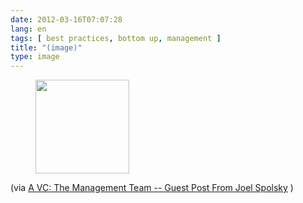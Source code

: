 ```yaml
---
date: 2012-03-16T07:07:28
lang: en
tags: [ best practices, bottom up, management ]
title: "(image)"
type: image
---
```


<figure>
<a
href="https://hugo.ferreira.cc/via-a-vc-the-management-team-guest-post-from/attachment/845/"
rel="attachment"><img
src="/wp-content/uploads/2012/03/tumblr_m0zlmwQWpL1qz82meo1_500-150x150.png"
width="150" height="150" /></a></figure>

(via [A VC: The Management Team -- Guest Post From Joel
Spolsky](http://www.avc.com/a_vc/2012/02/the-management-team-guest-post-from-joel-spolsky.html)
)

